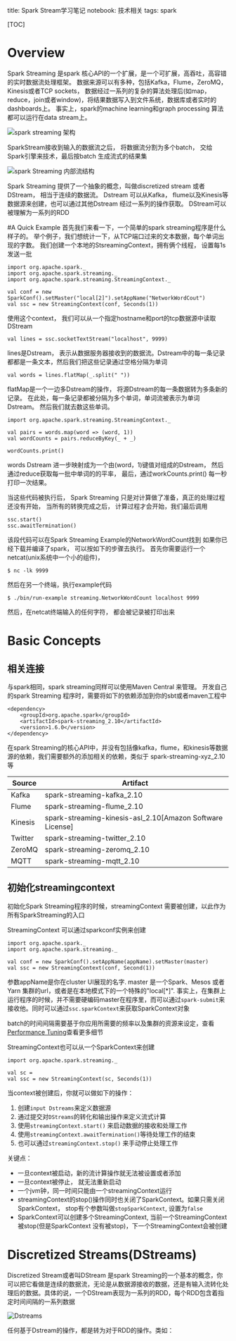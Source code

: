 title: Spark Stream学习笔记
notebook: 技术相关
tags: spark

[TOC]

# Overview

Spark Streaming 是spark 核心API的一个扩展，是一个可扩展，高吞吐，高容错的实时数据流处理框架。 数据来源可以有多种，包括Kafka，Flume，ZeroMQ， Kinesis或者TCP sockets， 数据经过一系列的复杂的算法处理后(如map，reduce，join或者window)，将结果数据写入到文件系统，数据库或者实时的dashboards上。 事实上，spark的machine learning和graph processing 算法都可以运行在data stream上。

![spark streaming 架构](http://spark.apache.org/docs/1.6.0/img/streaming-arch.png)

SparkStream接收到输入的数据流之后， 将数据流分割为多个batch， 交给Spark引擎来技术，最后按batch 生成流式的结果集

![spark Streaming 内部流结构](http://spark.apache.org/docs/1.6.0/img/streaming-flow.png)

Spark Streaming 提供了一个抽象的概念，叫做discretized stream 或者DStream， 相当于连续的数据流。 Dstream 可以从Kafka， flume以及Kinesis等数据源来创建，也可以通过其他Dstream 经过一系列的操作获取。 DStream可以被理解为一系列的RDD

#A Quick Example
首先我们来看一下，一个简单的spark streaming程序是什么样子的。 举个例子，我们想统计一下，从TCP端口过来的文本数据，每个单词出现的字数。 我们创建一个本地的StsreamingContext，拥有俩个线程， 设置每1s发送一批

    import org.apache.spark._
    import org.apache.spark.streaming._
    import org.apache.spark.streaming.StreamingContext._

    val conf = new SparkConf().setMaster("local[2]").setAppName("NetworkWordCout")
    val ssc = new StreamingContext(conf, Seconds(1))

使用这个context， 我们可以从一个指定hostname和port的tcp数据源中读取DStream

    val lines = ssc.socketTextStream("localhost", 9999)

lines是Dstream， 表示从数据服务器接收到的数据流。Dstream中的每一条记录都都是一条文本，然后我们把这些记录通过空格分隔为单词

    val words = lines.flatMap(_.split(" "))

flatMap是一个一边多Dstream的操作， 将源Dstream的每一条数据转为多条新的记录。 在此处，每一条记录都被分隔为多个单词，单词流被表示为单词Dstream。 然后我们就去数这些单词。

    import org.apache.spark.streaming.StreamingContext._
    
    val pairs = words.map(word => (word, 1))
    val wordCounts = pairs.reduceByKey(_ + _)

    wordCounts.print()
    
words Dstream 进一步映射成为一个由(word，1)键值对组成的Dstream， 然后通过reduce获取每一批中单词的的平率， 最后，通过workCounts.print() 每一秒打印一次结果。

当这些代码被执行后， Spark Streaming 只是对计算做了准备，真正的处理过程还没有开始， 当所有的转换完成之后， 计算过程才会开始，我们最后调用

    ssc.start()
    ssc.awaitTermination()

该段代码可以在Spark Streaming Example的NetworkWordCount找到
如果你已经下载并编译了spark， 可以按如下的步骤去执行。
首先你需要运行一个netcat(unix系统中一个小的组件)， 

    $ nc -lk 9999

然后在另一个终端，执行example代码

    $ ./bin/run-example streaming.NetworkWordCount localhost 9999

然后，在netcat终端输入的任何字符， 都会被记录被打印出来

# Basic Concepts

## 相关连接
与spark相同，spark streaming同样可以使用Maven Central 来管理。 开发自己的spark Streaming 程序时，需要将如下的依赖添加到你的sbt或者maven工程中

    <dependency>
        <groupId>org.apache.spark</groupId>
        <artifactId>spark-streaming_2.10</artifactId>
        <version>1.6.0</version>
    </dependency>

在spark Streaming的核心API中，并没有包括像kafka，flume，和kinesis等数据源的依赖，我们需要额外的添加相关的依赖，类似于 spark-streaming-xyz_2.10 等

Source |   Artifact
-------|-----------
Kafka  | spark-streaming-kafka_2.10
Flume  | spark-streaming-flume_2.10
Kinesis| spark-streaming-kinesis-asl_2.10[Amazon Software License]
Twitter| spark-streaming-twitter_2.10
ZeroMQ | spark-streaming-zeromq_2.10
MQTT   | spark-streaming-mqtt_2.10


## 初始化streamingcontext

初始化Spark Streaming程序的时候，streamingContext 需要被创建，以此作为所有SparkStreaming的入口
 
StreamingContext 可以通过sparkconf实例来创建

    import org.apache.spark._
    import org.apache.spark.streaming._

    val conf = new SparkConf().setAppName(appName).setMaster(master)
    val ssc = new StreamingContext(conf, Second(1))

参数appName是你在cluster UI展现的名字. master 是一个Spark、Mesos 或者Yarn 集群的url，或者是在本地模式下的一个特殊的"local[*]". 事实上，在集群上运行程序的时候，并不需要硬编码master在程序里，而可以通过``spark-submit``来接收他。同时可以通过``ssc.sparkContext``来获取SparkContext对象

batch的时间间隔需要基于你应用所需要的频率以及集群的资源来设定，查看[Performance Tuning](http://spark.apache.org/docs/1.6.0/streaming-programming-guide.html#setting-the-right-batch-interval)查看更多细节

StreamingContext也可以从一个SparkContext来创建

    import org.apache.spark.streaming._
    
    val sc = 
    val ssc = new StreamingContext(sc, Seconds(1))

当context被创建后，你就可以做如下的操作：

1. 创建``input Dstreams``来定义数据源
2. 通过提交对``DStreams``的转化和输出操作来定义流式计算
3. 使用``streamingContext.start()`` 来启动数据的接收和处理工作
4. 使用``streamingContext.awaitTermination()``等待处理工作的结束
5. 也可以通过``streamingContext.stop()`` 来手动停止处理工作

关键点：
+ 一旦context被启动，新的流计算操作就无法被设置或者添加
+ 一旦context被停止， 就无法重新启动
+ 一个jvm钟，同一时间只能由一个streamingContext运行
+ streamingContext的stop()操作同时也关闭了SparkContext。如果只需关闭SparkContext， stop有个参数叫做``stopSparkContext``, 设置为``false``
+ SparkContext可以创建多个StreamingContext, 当前一个StreamingContext被stop(但是SparkContext 没有被stop)，下一个StreamingContext会被创建

# Discretized Streams(DStreams)
Discretized Stream或者叫DStream 是spark Streaming的一个基本的概念，你可以把它看做是连续的数据流，无论是从数据源接收的数据，还是有输入流转化处理后的数据。具体的说，一个DStream表现为一系列的RDD，每个RDD包含着指定时间间隔的一系列数据

![Dstreams](http://spark.apache.org/docs/1.6.0/img/streaming-dstream.png)

任何基于Dstream的操作，都是转为对于RDD的操作。类如： 







